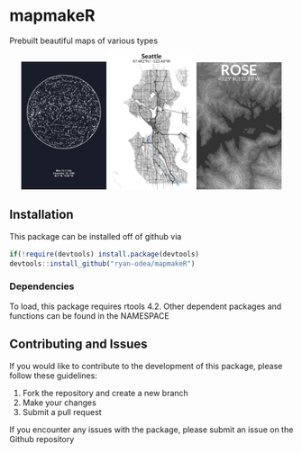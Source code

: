 # mapmakeR
Prebuilt beautiful maps of various types
<p float="left" align="middle">
  <img src="https://github.com/ryan-odea/mapmakeR/blob/master/man/figures/starmap.jpg" width=30% height=30%>
  <img src="https://github.com/ryan-odea/mapmakeR/blob/master/man/figures/streetmap.jpg" width=30% height=30%>
  <img src="https://github.com/ryan-odea/mapmakeR/blob/master/man/figures/topographic.jpg"
    width=30% height=30%>
</p>

## Installation
This package can be installed off of github via
  ```r
  if(!require(devtools) install.package(devtools)
  devtools::install_github("ryan-odea/mapmakeR")
  ```
 ### Dependencies
 To load, this package requires rtools 4.2. Other dependent packages and functions can be found in the NAMESPACE

## Contributing and Issues
If you would like to contribute to the development of this package, please follow these guidelines:
1. Fork the repository and create a new branch
2. Make your changes
3. Submit a pull request

If you encounter any issues with the package, please submit an issue on the Github repository
